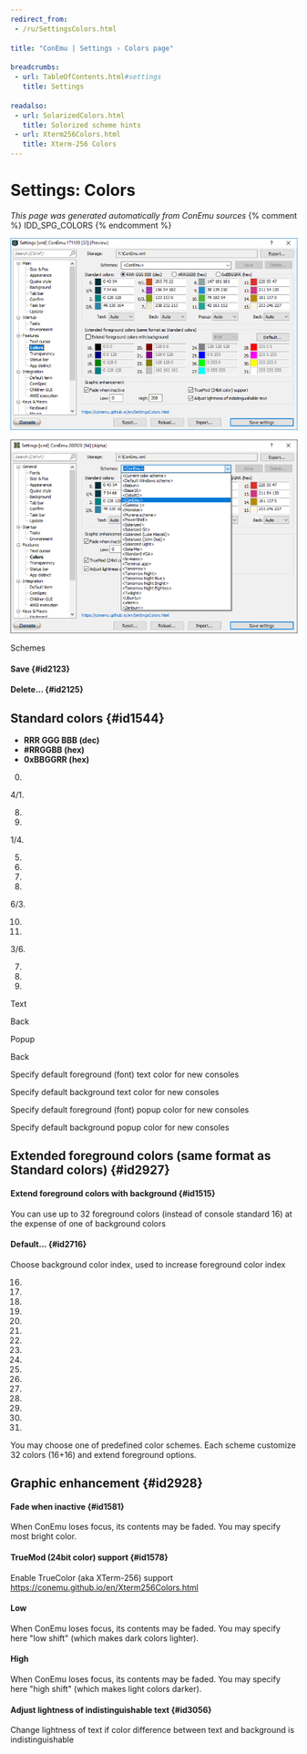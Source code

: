 ```yaml
---
redirect_from:
 - /ru/SettingsColors.html

title: "ConEmu | Settings › Colors page"

breadcrumbs:
 - url: TableOfContents.html#settings
   title: Settings

readalso:
 - url: SolarizedColors.html
   title: Solorized scheme hints
 - url: Xterm256Colors.html
   title: Xterm-256 Colors
---
```


# Settings: Colors

*This page was generated automatically from ConEmu sources*
{% comment %} IDD_SPG_COLORS {% endcomment %}

![ConEmu Settings: Colors](/img/Settings-Colors.png)

![ConEmu Settings: Colors](/img/Settings-Colors2.png)



Schemes

#### Save  {#id2123}


#### Delete...  {#id2125}


## Standard colors  {#id1544}




* **RRR GGG BBB (dec)**
* **#RRGGBB (hex)**
* **0xBBGGRR (hex)**




0.



4/1.



8.



12.



1/4.



5.



9.



13.



2.



6/3.



10.



14.



3/6.



7.



11.



15.



Text



Back



Popup



Back



Specify default foreground (font) text color for new consoles

Specify default background text color for new consoles

Specify default foreground (font) popup color for new consoles

Specify default background popup color for new consoles

## Extended foreground colors (same format as Standard colors)  {#id2927}

#### Extend foreground colors with background  {#id1515}
You can use up to 32 foreground colors (instead of console standard 16) at the expense of one of background colors

#### Default...  {#id2716}


Choose background color index, used to increase foreground color index









16.



20.



24.



28.



17.



21.



25.



29.



18.



22.



26.



30.



19.



23.



27.



31.





You may choose one of predefined color schemes. Each scheme customize 32 colors (16+16) and extend foreground options.

## Graphic enhancement  {#id2928}

#### Fade when inactive  {#id1581}
When ConEmu loses focus, its contents may be faded. You may specify most bright color.

#### TrueMod (24bit color) support  {#id1578}
Enable TrueColor (aka XTerm-256) support https://conemu.github.io/en/Xterm256Colors.html

#### Low
When ConEmu loses focus, its contents may be faded. You may specify here "low shift" (which makes dark colors lighter).

#### High
When ConEmu loses focus, its contents may be faded. You may specify here "high shift" (which makes light colors darker).

#### Adjust lightness of indistinguishable text  {#id3056}
Change lightness of text if color difference between text and background is indistinguishable



